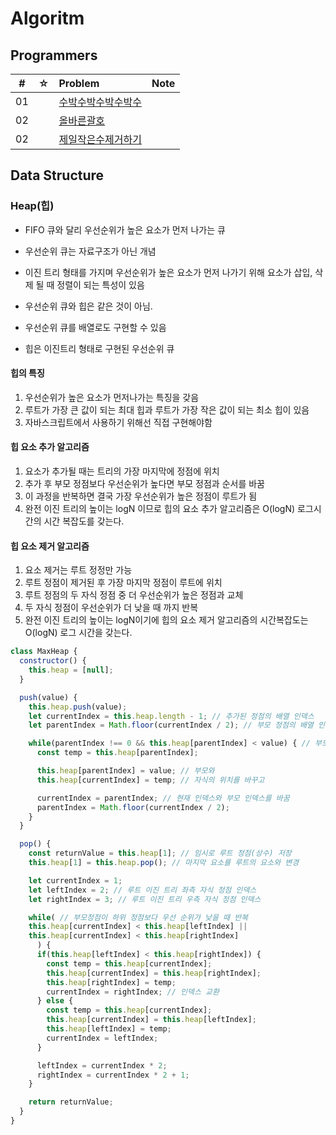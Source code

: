 # Algoritm

## Programmers


|  #  |  ☆  | Problem                                      | Note |
| :-: | :-: | :------------------------------------------- | :--- |
| 01  |     | [수박수박수박수박수](./programmers/수박/README.md)     |      |
| 02  |     | [올바른괄호](./programmers/올바른괄호/README.md)   |      |
| 02  |     | [제일작은수제거하기](./programmers/제일작은수제거하기/README.md)   |      |


## Data Structure

### Heap(힙)

- FIFO 큐와 달리 우선순위가 높은 요소가 먼저 나가는 큐
- 우선순위 큐는 자료구조가 아닌 개념
- 이진 트리 형태를 가지며 우선순위가 높은 요소가 먼저 나가기 위해 요소가 삽입, 삭제 될 때 정렬이 되는 특성이 있음

- 우선순위 큐와 힙은 같은 것이 아님.
- 우선순위 큐를 배열로도 구현할 수 있음
- 힙은 이진트리 형태로 구현된 우선순위 큐

#### 힙의 특징
1. 우선순위가 높은 요소가 먼저나가는 특징을 갖음
2. 루트가 가장 큰 값이 되는 최대 힙과 루트가 가장 작은 값이 되는 최소 힙이 있음
3. 자바스크립트에서 사용하기 위해선 직접 구현해야함
#### 힙 요소 추가 알고리즘
1. 요소가 추가될 때는 트리의 가장 마지막에 정점에 위치
2. 추가 후 부모 정점보다 우선순위가 높다면 부모 정점과 순서를 바꿈
3. 이 과정을 반복하면 결국 가장 우선순위가 높은 정점이 루트가 됨
4. 완전 이진 트리의 높이는 logN 이므로 힙의 요소 추가 알고리즘은 O(logN) 로그시간의 시간 복잡도를 갖는다.
#### 힙 요소 제거 알고리즘
1. 요소 제거는 루트 정정만 가능
2. 루트 정점이 제거된 후 가장 마지막 정점이 루트에 위치
3. 루트 정점의 두 자식 정점 중 더 우선순위가 높은 정점과 교체
4. 두 자식 정점이 우선순위가 더 낮을 때 까지 반복
5. 완전 이진 트리의 높이는 logN이기에 힙의 요소 제거 알고리즘의 시간복잡도는 O(logN) 로그 시간을 갖는다.

```javascript
class MaxHeap {
  constructor() {
    this.heap = [null];
  }

  push(value) {
    this.heap.push(value);
    let currentIndex = this.heap.length - 1; // 추가된 정점의 배열 인덱스
    let parentIndex = Math.floor(currentIndex / 2); // 부모 정점의 배열 인덱스

    while(parentIndex !== 0 && this.heap[parentIndex] < value) { // 부모 정점이 더 작으면 반복
      const temp = this.heap[parentIndex];

      this.heap[parentIndex] = value; // 부모와
      this.heap[currentIndex] = temp; // 자식의 위치를 바꾸고

      currentIndex = parentIndex; // 현재 인덱스와 부모 인덱스를 바꿈
      parentIndex = Math.floor(currentIndex / 2);
    }
  }

  pop() {
    const returnValue = this.heap[1]; // 임시로 루트 정점(상수) 저장
    this.heap[1] = this.heap.pop(); // 마지막 요소를 루트의 요소와 변경

    let currentIndex = 1;
    let leftIndex = 2; // 루트 이진 트리 좌측 자식 정점 인덱스
    let rightIndex = 3; // 루트 이진 트리 우측 자식 정점 인덱스

    while( // 부모정점이 하위 정점보다 우선 순위가 낮을 때 반복 
    this.heap[currentIndex] < this.heap[leftIndex] ||
    this.heap[currentIndex] < this.heap[rightIndex]
      ) {
      if(this.heap[leftIndex] < this.heap[rightIndex]) {
        const temp = this.heap[currentIndex];
        this.heap[currentIndex] = this.heap[rightIndex];
        this.heap[rightIndex] = temp;
        currentIndex = rightIndex; // 인덱스 교환
      } else {
        const temp = this.heap[currentIndex];
        this.heap[currentIndex] = this.heap[leftIndex];
        this.heap[leftIndex] = temp;
        currentIndex = leftIndex;
      }

      leftIndex = currentIndex * 2;
      rightIndex = currentIndex * 2 + 1;
    }

    return returnValue;
  }
}
```
